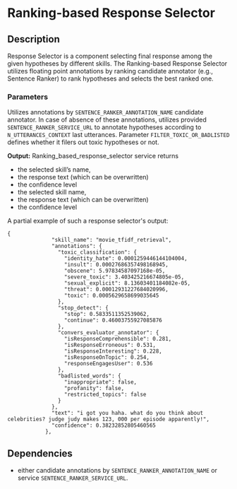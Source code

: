 # Ranking-based Response Selector

## Description

Response Selector is a component selecting final response among the given hypotheses by different skills.
The Ranking-based Response Selector utilizes floating point annotations by ranking candidate annotator (e.g., Sentence Ranker)
to rank hypotheses and selects the best ranked one.

### Parameters

Utilizes annotations by `SENTENCE_RANKER_ANNOTATION_NAME` candidate annotator.
In case of absence of these annotations, utilizes provided `SENTENCE_RANKER_SERVICE_URL` to annotate hypotheses
according to `N_UTTERANCES_CONTEXT` last utterances.
Parameter `FILTER_TOXIC_OR_BADLISTED` defines whether it filers out toxic hypotheses or not.

**Output:**
Ranking_based_response_selector service returns
+ the selected skill’s name,
+ the response text (which can be overwritten)
+ the confidence level
+ the selected skill name,
+ the response text (which can be overwritten)
+ the confidence level

A partial example of such a response selector's output:

```
{
              "skill_name": "movie_tfidf_retrieval",
              "annotations": {
                "toxic_classification": {
                  "identity_hate": 0.0001259446144104004,
                  "insult": 0.00027686357498168945,
                  "obscene": 5.97834587097168e-05,
                  "severe_toxic": 3.403425216674805e-05,
                  "sexual_explicit": 8.13603401184082e-05,
                  "threat": 0.00012931227684020996,
                  "toxic": 0.0005629658699035645
                },
                "stop_detect": {
                  "stop": 0.5833511352539062,
                  "continue": 0.46003755927085876
                },
                "convers_evaluator_annotator": {
                  "isResponseComprehensible": 0.281,
                  "isResponseErroneous": 0.531,
                  "isResponseInteresting": 0.228,
                  "isResponseOnTopic": 0.254,
                  "responseEngagesUser": 0.536
                },
                "badlisted_words": {
                  "inappropriate": false,
                  "profanity": false,
                  "restricted_topics": false
                }
              },
              "text": "i got you haha. what do you think about celebrities? judge judy makes 123, 000 per episode apparently!",
              "confidence": 0.38232852805460565
            },
``` 

## Dependencies

- either candidate annotations by `SENTENCE_RANKER_ANNOTATION_NAME` or service `SENTENCE_RANKER_SERVICE_URL`.

